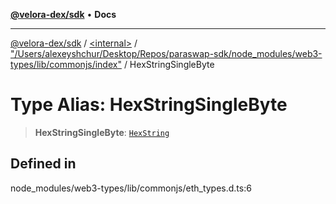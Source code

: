 [**@velora-dex/sdk**](../../../../README.md) • **Docs**

***

[@velora-dex/sdk](../../../../globals.md) / [\<internal\>](../../../README.md) / ["/Users/alexeyshchur/Desktop/Repos/paraswap-sdk/node\_modules/web3-types/lib/commonjs/index"](../README.md) / HexStringSingleByte

# Type Alias: HexStringSingleByte

> **HexStringSingleByte**: [`HexString`](../../../type-aliases/HexString.md)

## Defined in

node\_modules/web3-types/lib/commonjs/eth\_types.d.ts:6
